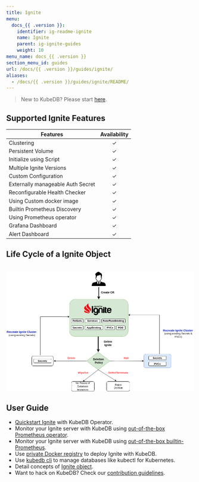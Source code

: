 ```yaml
---
title: Ignite
menu:
  docs_{{ .version }}:
    identifier: ig-readme-ignite
    name: Ignite
    parent: ig-ignite-guides
    weight: 10
menu_name: docs_{{ .version }}
section_menu_id: guides
url: /docs/{{ .version }}/guides/ignite/
aliases:
  - /docs/{{ .version }}/guides/ignite/README/
---
```

> New to KubeDB? Please start [here](/docs/README.md).
## Supported Ignite Features

| Features                               | Availability |
| ------------------------------------   | :----------: |
| Clustering                             |   &#10003;   |
| Persistent Volume                      |   &#10003;   |
| Initialize using Script                |   &#10003;   |
| Multiple Ignite Versions               |   &#10003;   |
| Custom Configuration                   |   &#10003;   |
| Externally manageable Auth Secret	     |   &#10003;   |
| Reconfigurable Health Checker		       |   &#10003;   |
| Using Custom docker image              |   &#10003;   |
| Builtin Prometheus Discovery           |   &#10003;   |
| Using Prometheus operator              |   &#10003;   |
| Grafana Dashboard                      |   &#10003;   |
| Alert Dashboard	                       |   &#10003;   |



## Life Cycle of a Ignite Object

<p align="center">
  <img alt="lifecycle"  src="/docs/images/ignite/ignite-lifecycle.png">
</p>

## User Guide
- [Quickstart Ignite](/docs/guides/ignite/quickstart/quickstart.md) with KubeDB Operator.
- Monitor your Ignite server with KubeDB using [out-of-the-box Prometheus operator](/docs/guides/ignite/monitoring/using-prometheus-operator.md).
- Monitor your Ignite server with KubeDB using [out-of-the-box builtin-Prometheus](/docs/guides/ignite/monitoring/using-builtin-prometheus.md).
- Use [private Docker registry](/docs/guides/ignite/private-registry/using-private-registry.md) to deploy Ignite with KubeDB.
- Use [kubedb cli](/docs/guides/ignite/cli/cli.md) to manage databases like kubectl for Kubernetes.
- Detail concepts of [Ignite object](/docs/guides/ignite/concepts/ignite.md).
- Want to hack on KubeDB? Check our [contribution guidelines](/docs/CONTRIBUTING.md).